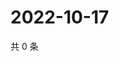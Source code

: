 # 2022-10-17

共 0 条

<!-- BEGIN WEIBO -->
<!-- 最后更新时间 Mon Oct 17 2022 10:05:23 GMT+0800 (China Standard Time) -->

<!-- END WEIBO -->
